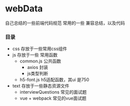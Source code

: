 # webData
自己总结的一些前端代码规范
常用的一些 兼容总结，以及代码
### 目录
- css 存放于一些常用css组件
- js  存放于一些 常用函数
	- common.js 公共函数
		- axios 封装
		- js类型判断
	- h5-font.js h5适配函数，其ui 是750	
- text 存放于一些静态资源文件
	- interviewQuestions  	常见的面试题
	- vue + webpack 	常见的vue面试题